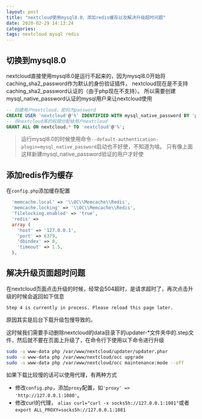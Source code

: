 ```yaml
---
layout: post
title: "nextcloud使用mysql8.0、添加redis缓存以及解决升级超时问题"
date: 2020-02-29 14:13:24
categories: 
tags: nextcloud mysql redis
---
```



## 切换到mysql8.0

nextcloud直接使用mysql8.0是运行不起来的，因为mysql8.0开始将caching_sha2_password作为默认的身份验证插件，
nextcloud现在是不支持caching_sha2_password认证的（由于php现在不支持）。
所以需要创建mysql_native_password认证的mysql用户来让nextcloud使用

```sql
-- 创建用户nextcloud，密码为password
CREATE USER 'nextcloud'@'%' IDENTIFIED WITH mysql_native_password BY 'password';
-- 将nextcloud库的权限分配给用户nextcloud
GRANT ALL ON nextcloud.* TO 'nextcloud'@'%';
```

> 运行mysql8.0的时候使用命令`--default-authentication-plugin=mysql_native_password`启动也不好使，不知道为啥。
只有像上面这样新建mysql_native_password验证的用户才好使

## 添加redis作为缓存

在`config.php`添加缓存配置

```php
  'memcache.local' => '\\OC\\Memcache\\Redis',
  'memcache.locking' => '\\OC\\Memcache\\Redis',
  'filelocking.enabled' => 'true',
  'redis' =>
  array (
    'host' => '127.0.0.1',
    'port' => 6379,
    'dbindex' => 0,
    'timeout' => 1.5,
  ),
```

## 解决升级页面超时问题

在nextcloud页面点击升级的时候，经常会504超时，是请求超时了，再次点击升级的时候会返回如下信息

```text
Step 4 is currently in process. Please reload this page later.
```

原因其实是后台下载升级包慢导致的。

这时候我们需要手动删除nextcloud的data目录下的updater-*文件夹中的.step文件，然后就不要在页面上升级了，在命令行下使用以下命令进行升级

```bash
sudo -u www-data php /var/www/nextcloud/updater/updater.phar
sudo -u www-data php /var/www/nextcloud/occ upgrade
sudo -u www-data php /var/www/nextcloud/occ maintenance:mode --off
```

如果下载比较慢的话可以使用代理，有两种方式

* 修改`config.php`，添加`proxy`配置，如`'proxy' => 'http://127.0.0.1:1080'`。 
* 修改curl的代理， `alias curl="curl -x socks5h://127.0.0.1:1081"`或者`export ALL_PROXY=socks5h://127.0.0.1:1081`
